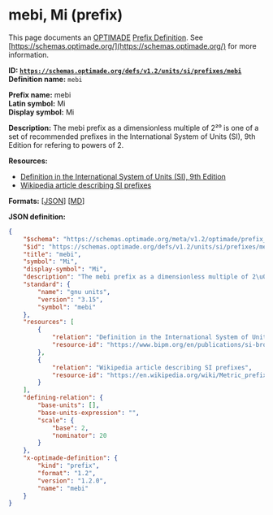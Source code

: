# mebi, Mi (prefix)

This page documents an [OPTIMADE](https://www.optimade.org/) [Prefix Definition](https://schemas.optimade.org/#definitions). See [https://schemas.optimade.org/](https://schemas.optimade.org/) for more information.

**ID: [`https://schemas.optimade.org/defs/v1.2/units/si/prefixes/mebi`](https://schemas.optimade.org/defs/v1.2/units/si/prefixes/mebi)**  
**Definition name:** `mebi`

**Prefix name:** mebi  
**Latin symbol:** Mi  
**Display symbol:** Mi  
  
**Description:** The mebi prefix as a dimensionless multiple of 2²⁰ is one of a set of recommended prefixes in the International System of Units (SI), 9th Edition for refering to powers of 2.



**Resources:**

- [Definition in the International System of Units (SI), 9th Edition](https://www.bipm.org/en/publications/si-brochure)
- [Wikipedia article describing SI prefixes](https://en.wikipedia.org/wiki/Metric_prefix)


**Formats:** [[JSON](mebi.json)] [[MD](mebi.md)]

**JSON definition:**

``` json
{
    "$schema": "https://schemas.optimade.org/meta/v1.2/optimade/prefix_definition.md",
    "$id": "https://schemas.optimade.org/defs/v1.2/units/si/prefixes/mebi",
    "title": "mebi",
    "symbol": "Mi",
    "display-symbol": "Mi",
    "description": "The mebi prefix as a dimensionless multiple of 2\u00b2\u2070 is one of a set of recommended prefixes in the International System of Units (SI), 9th Edition for refering to powers of 2.",
    "standard": {
        "name": "gnu units",
        "version": "3.15",
        "symbol": "mebi"
    },
    "resources": [
        {
            "relation": "Definition in the International System of Units (SI), 9th Edition",
            "resource-id": "https://www.bipm.org/en/publications/si-brochure"
        },
        {
            "relation": "Wikipedia article describing SI prefixes",
            "resource-id": "https://en.wikipedia.org/wiki/Metric_prefix"
        }
    ],
    "defining-relation": {
        "base-units": [],
        "base-units-expression": "",
        "scale": {
            "base": 2,
            "nominator": 20
        }
    },
    "x-optimade-definition": {
        "kind": "prefix",
        "format": "1.2",
        "version": "1.2.0",
        "name": "mebi"
    }
}
```